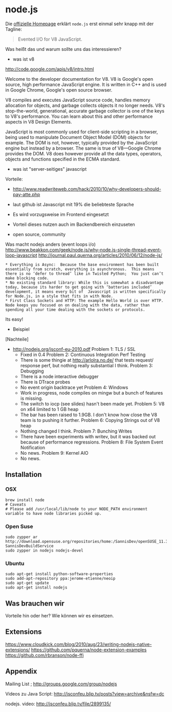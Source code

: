 # node.js #

Die [offizielle Homepage](http://nodejs.org/) erklärt `node.js` erst einmal sehr knapp mit der Tagline:

> Evented I/O for V8 JavaScript. 

Was heißt das und warum sollte uns das interessieren?

- was ist v8

http://code.google.com/apis/v8/intro.html

Welcome to the developer documentation for V8. V8 is Google's open source, high performance JavaScript engine. It is written in C++ and is used in Google Chrome, Google's open source browser.

V8 compiles and executes JavaScript source code, handles memory allocation for objects, and garbage collects objects it no longer needs. V8's stop-the-world, generational, accurate garbage collector is one of the keys to V8's performance. You can learn about this and other performance aspects in V8 Design Elements.

JavaScript is most commonly used for client-side scripting in a browser, being used to manipulate Document Object Model (DOM) objects for example. The DOM is not, however, typically provided by the JavaScript engine but instead by a browser. The same is true of V8—Google Chrome provides the DOM. V8 does however provide all the data types, operators, objects and functions specified in the ECMA standard.

- was ist "server-seitiges" javascript

Vorteile:
- http://www.readwriteweb.com/hack/2010/10/why-developers-should-pay-atte.php

- laut github ist Javascript mit 19% die beliebteste Sprache
- Es wird vorzugsweise im Frontend eingesetzt
- Vorteil dieses nutzen auch im Backendbereich einzuseten
- open source, community

Was macht nodejs anders (event loops i/o)
http://www.beakkon.com/geek/node.js/why-node.js-single-thread-event-loop-javascript
http://journal.paul.querna.org/articles/2010/06/12/node-js/

    * Everything is Async:  Because the base environment has been built essentially from scratch, everything is asynchronous.  This means there is no ‘defer to thread’ like in Twisted Python;  You just can’t make blocking code.
    * No existing standard library: While this is somewhat a disadvantage today, because its harder to get going with ‘batteries included’ development, it means every bit of  Javascript is written specifically for Node.js, in a style that fits in with Node.
    * First Class Sockets and HTTP: The example Hello World is over HTTP.  Node keeps you focused on on dealing with the data, rather than spending all your time dealing with the sockets or protocols.


Its easy!
- Beispiel


[Nachteile]
- http://nodejs.org/jsconf-eu-2010.pdf
Problem 1: TLS / SSL
  - Fixed in 0.4
Problem 2: Continuous Integration Perf Testing
  - There is some thingie at http://arlolra.no.de/ that tests request/
response perf, but nothing really substantial I think.
Problem 3: Debugging
  - There is a node interactive debugger
  - There is DTrace probes
  - No event origin backtrace yet
Problem 4: Windows
  - Work in progress, node compiles on mingw but a bunch of features
is missing.
  - The switch to iocp (see slides) hasn't been made yet.
Problem 5: V8 on x64 limited to 1 GB heap
  - The bar has been raised to 1.9GB. I don't know how close the V8
team is to pushing it further.
Problem 6: Copying Strings out of V8 heap
  - Nothing changed I think.
Problem 7: Bunching Writes
  - There have been experiments with writev, but it was backed out
because of performance regressions.
Problem 8: File System Event Notification
  - No news.
Problem 9: Kernel AIO
  - No news. 


## Installation ##

### OSX ###

	brew install node
	# Caveats
	# Please add /usr/local/lib/node to your NODE_PATH environment variable to have node libraries picked up.

### Open Suse ###

	sudo zypper ar http://download.opensuse.org/repositories/home:/SannisDev/openSUSE_11.3/ SannisDevBuildService 
	sudo zypper in nodejs nodejs-devel

### Ubuntu ###

	sudo apt-get install python-software-properties
	sudo add-apt-repository ppa:jerome-etienne/neoip
	sudo apt-get update
	sudo apt-get install nodejs


## Was brauchen wir ##

Vorteile hin oder her? Wie können wir es einsetzen.


## Extensions ##

https://www.cloudkick.com/blog/2010/aug/23/writing-nodejs-native-extensions/
https://github.com/pquerna/node-extension-examples
https://github.com/rbranson/node-ffi

## Appendix ##

Mailing List ; http://groups.google.com/group/nodejs


Videos zu Java Script: http://jsconfeu.blip.tv/posts?view=archive&nsfw=dc

nodejs. video: http://jsconfeu.blip.tv/file/2899135/

